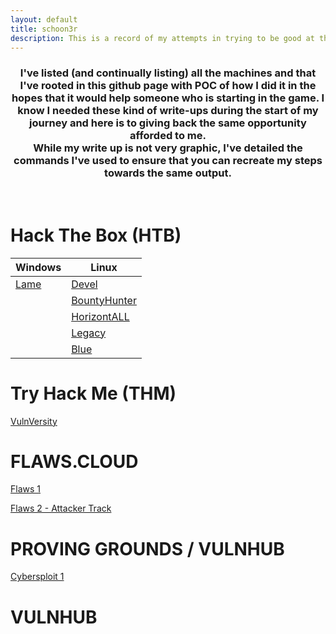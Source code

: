 ```yaml
---
layout: default
title: schoon3r
description: This is a record of my attempts in trying to be good at the game
---
```


<h3 align="center">
  I've listed (and continually listing) all the machines and that I've rooted in this github page with POC of how I did it in the hopes that it would help someone who is starting in the game. I know I needed these kind of write-ups during the start of my journey and here is to giving back the same opportunity afforded to me. <br> While my write up is not very graphic, I've detailed the commands I've used to ensure that you can recreate my steps towards the same output.
</h3>

<br />

# Hack The Box (HTB)

| Windows                                          | Linux                                                            |
| ------------------------------------------------ | ---------------------------------------------------------------- |
| [Lame](https://schoon3r.github.io/lame_htb.html) | [Devel](https://schoon3r.github.io/Devel.html)                   |
|                                                  | [BountyHunter](https://schoon3r.github.io/bountyhunter_htb.html) |
|                                                  | [HorizontALL](https://schoon3r.github.io/horizantall_htb.html)   |
|                                                  | [Legacy](https://schoon3r.github.io/legacy_htb.html)             |
|                                                  | [Blue](https://schoon3r.github.io/blue_htb.html)                 |

# Try Hack Me (THM)

[VulnVersity](https://schoon3r.github.io/vulnversity_thm.html)

# FLAWS.CLOUD

[Flaws 1](https://schoon3r.github.io/flaws_cloud.html)

[Flaws 2 - Attacker Track](https://schoon3r.github.io/flaws2_attacker.html)

# PROVING GROUNDS / VULNHUB

[Cybersploit 1](https://schoon3r.github.io/cybersploit1.html)

# VULNHUB
